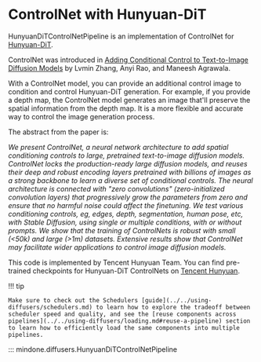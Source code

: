 <!--Copyright 2024 The HuggingFace Team and Tencent Hunyuan Team. All rights reserved.

Licensed under the Apache License, Version 2.0 (the "License"); you may not use this file except in compliance with
the License. You may obtain a copy of the License at

http://www.apache.org/licenses/LICENSE-2.0

Unless required by applicable law or agreed to in writing, software distributed under the License is distributed on
an "AS IS" BASIS, WITHOUT WARRANTIES OR CONDITIONS OF ANY KIND, either express or implied. See the License for the
specific language governing permissions and limitations under the License.
-->

# ControlNet with Hunyuan-DiT

HunyuanDiTControlNetPipeline is an implementation of ControlNet for [Hunyuan-DiT](https://arxiv.org/abs/2405.08748).

ControlNet was introduced in [Adding Conditional Control to Text-to-Image Diffusion Models](https://huggingface.co/papers/2302.05543) by Lvmin Zhang, Anyi Rao, and Maneesh Agrawala.

With a ControlNet model, you can provide an additional control image to condition and control Hunyuan-DiT generation. For example, if you provide a depth map, the ControlNet model generates an image that'll preserve the spatial information from the depth map. It is a more flexible and accurate way to control the image generation process.

The abstract from the paper is:

*We present ControlNet, a neural network architecture to add spatial conditioning controls to large, pretrained text-to-image diffusion models. ControlNet locks the production-ready large diffusion models, and reuses their deep and robust encoding layers pretrained with billions of images as a strong backbone to learn a diverse set of conditional controls. The neural architecture is connected with "zero convolutions" (zero-initialized convolution layers) that progressively grow the parameters from zero and ensure that no harmful noise could affect the finetuning. We test various conditioning controls, eg, edges, depth, segmentation, human pose, etc, with Stable Diffusion, using single or multiple conditions, with or without prompts. We show that the training of ControlNets is robust with small (<50k) and large (>1m) datasets. Extensive results show that ControlNet may facilitate wider applications to control image diffusion models.*

This code is implemented by Tencent Hunyuan Team. You can find pre-trained checkpoints for Hunyuan-DiT ControlNets on [Tencent Hunyuan](https://huggingface.co/Tencent-Hunyuan).

!!! tip

    Make sure to check out the Schedulers [guide](../../using-diffusers/schedulers.md) to learn how to explore the tradeoff between scheduler speed and quality, and see the [reuse components across pipelines](../../using-diffusers/loading.md#reuse-a-pipeline) section to learn how to efficiently load the same components into multiple pipelines.

::: mindone.diffusers.HunyuanDiTControlNetPipeline
